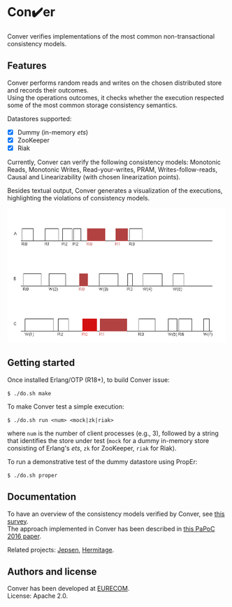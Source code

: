 # Con:heavy_check_mark:er

Conver verifies implementations of the most common non-transactional consistency models.


## Features

Conver performs random reads and writes on the chosen distributed store
and records their outcomes.  
Using the operations outcomes, it checks whether the execution respected
some of the most common storage consistency semantics.

Datastores supported:

 * [x] Dummy (in-memory *ets*)
 * [x] ZooKeeper
 * [x] Riak

Currently, Conver can verify the following consistency models: Monotonic Reads, Monotonic Writes,
Read-your-writes, PRAM, Writes-follow-reads, Causal and Linearizability (with chosen linearization points).  

Besides textual output, Conver generates a visualization of the executions,
highlighting the violations of consistency models.

![Conver execution](/ex-mock.png?raw=true)


## Getting started

Once installed Erlang/OTP (R18+), to build Conver issue:

    $ ./do.sh make

To make Conver test a simple execution:

    $ ./do.sh run <num> <mock|zk|riak>

where `num` is the number of client processes (e.g., 3),
followed by a string that identifies the store under test
(`mock` for a dummy in-memory store consisting of Erlang's *ets*,
`zk` for ZooKeeper, `riak` for Riak).  

To run a demonstrative test of the dummy datastore using PropEr:

    $ ./do.sh proper


## Documentation

To have an overview of the consistency models verified by Conver, see [this survey][survey].  
The approach implemented in Conver has been described in [this PaPoC 2016 paper][papoc].  

Related projects: [Jepsen][jepsen], [Hermitage][hermitage].

## Authors and license

Conver has been developed at [EURECOM][eurecom].  
License: Apache 2.0.


 [survey]: http://arxiv.org/abs/1512.00168
 [papoc]: http://
 [jepsen]: http://jepsen.io/
 [hermitage]: https://github.com/ept/hermitage
 [eurecom]: http://www.eurecom.fr

